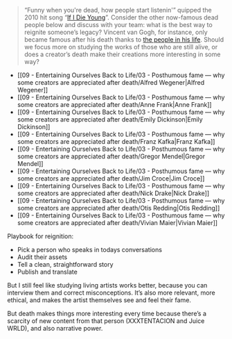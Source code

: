 > “Funny when you're dead, how people start listenin'” quipped the 2010 hit song “[If I Die Young](https://www.youtube.com/watch?v=7NJqUN9TClM)”. Consider the other now-famous dead people below and discuss with your team: what is the best way to reignite someone’s legacy? Vincent van Gogh, for instance, only became famous after his death thanks to [the people in his life](https://www.vangoghmuseum.nl/en/art-and-stories/stories/the-woman-who-made-vincent-famous). Should we focus more on studying the works of those who are still alive, or does a creator’s death make their creations more interesting in some way?

- [[09 - Entertaining Ourselves Back to Life/03 - Posthumous fame — why some creators are appreciated after death/Alfred Wegener\|Alfred Wegener]]
- [[09 - Entertaining Ourselves Back to Life/03 - Posthumous fame — why some creators are appreciated after death/Anne Frank\|Anne Frank]]
- [[09 - Entertaining Ourselves Back to Life/03 - Posthumous fame — why some creators are appreciated after death/Emily Dickinson\|Emily Dickinson]]
- [[09 - Entertaining Ourselves Back to Life/03 - Posthumous fame — why some creators are appreciated after death/Franz Kafka\|Franz Kafka]]
- [[09 - Entertaining Ourselves Back to Life/03 - Posthumous fame — why some creators are appreciated after death/Gregor Mendel\|Gregor Mendel]]
- [[09 - Entertaining Ourselves Back to Life/03 - Posthumous fame — why some creators are appreciated after death/Jim Croce\|Jim Croce]]
- [[09 - Entertaining Ourselves Back to Life/03 - Posthumous fame — why some creators are appreciated after death/Nick Drake\|Nick Drake]]
- [[09 - Entertaining Ourselves Back to Life/03 - Posthumous fame — why some creators are appreciated after death/Otis Redding\|Otis Redding]]
- [[09 - Entertaining Ourselves Back to Life/03 - Posthumous fame — why some creators are appreciated after death/Vivian Maier\|Vivian Maier]]


Playbook for reignition:

 - Pick a person who speaks in todays conversations
 - Audit their assets
 - Tell a clean, straightforward story
 - Publish and translate

But I still feel like studying living artists works better, because you can interview them and correct misconceptions. It’s also more relevant, more ethical, and makes the artist themselves see and feel their fame.

But death makes things more interesting every time because there’s a scarcity of new content from that person (XXXTENTACION and Juice WRLD), and also narrative power.
